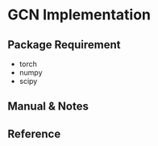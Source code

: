 # GCN Implementation

## Package Requirement
- torch
- numpy
- scipy

## Manual & Notes

## Reference